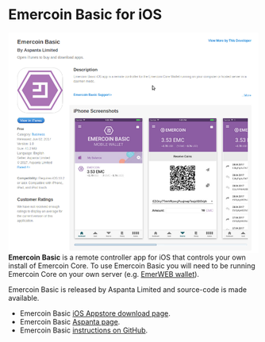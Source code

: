 # Emercoin Basic for iOS

<div style="boxOverflow"><img style="float:left;" src="/images/EmercoinBasicAppstore.png" alt="Emercoin Basic on the Appstore" width="512"></div><br>

<strong>Emercoin Basic</strong> is a remote controller app for iOS that controls your own install of Emercoin Core. To use Emercoin Basic you will need to be running Emercoin Core on your own server (e.g. [EmerWEB wallet](../Core_Wallets/EmerWEB_wallet)).

Emercoin Basic is released by Aspanta Limited and source-code is made
available.

-   Emercoin Basic [iOS Appstore download
    page](https://appsto.re/us/hDPFib.i).
-   Emercoin Basic [Aspanta
    page](https://www.aspanta.com/project/emcbasic/).
-   Emercoin Basic [instructions on
    GitHub](https://github.com/Aspanta/emercoin-basic-ios).
